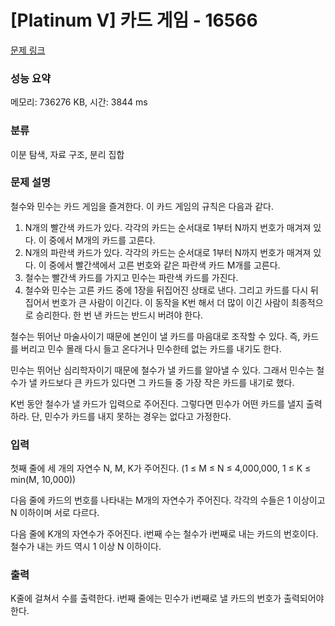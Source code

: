 # [Platinum V] 카드 게임 - 16566 

[문제 링크](https://www.acmicpc.net/problem/16566) 

### 성능 요약

메모리: 736276 KB, 시간: 3844 ms

### 분류

이분 탐색, 자료 구조, 분리 집합

### 문제 설명

<p>철수와 민수는 카드 게임을 즐겨한다. 이 카드 게임의 규칙은 다음과 같다.</p>

<ol>
	<li>N개의 빨간색 카드가 있다. 각각의 카드는 순서대로 1부터 N까지 번호가 매겨져 있다. 이 중에서 M개의 카드를 고른다.</li>
	<li>N개의 파란색 카드가 있다. 각각의 카드는 순서대로 1부터 N까지 번호가 매겨져 있다. 이 중에서 빨간색에서 고른 번호와 같은 파란색 카드 M개를 고른다.</li>
	<li>철수는 빨간색 카드를 가지고 민수는 파란색 카드를 가진다.</li>
	<li>철수와 민수는 고른 카드 중에 1장을 뒤집어진 상태로 낸다. 그리고 카드를 다시 뒤집어서 번호가 큰 사람이 이긴다. 이 동작을 K번 해서 더 많이 이긴 사람이 최종적으로 승리한다. 한 번 낸 카드는 반드시 버려야 한다.</li>
</ol>

<p>철수는 뛰어난 마술사이기 때문에 본인이 낼 카드를 마음대로 조작할 수 있다. 즉, 카드를 버리고 민수 몰래 다시 들고 온다거나 민수한테 없는 카드를 내기도 한다.</p>

<p>민수는 뛰어난 심리학자이기 때문에 철수가 낼 카드를 알아낼 수 있다. 그래서 민수는 철수가 낼 카드보다 큰 카드가 있다면 그 카드들 중 가장 작은 카드를 내기로 했다.</p>

<p>K번 동안 철수가 낼 카드가 입력으로 주어진다. 그렇다면 민수가 어떤 카드를 낼지 출력하라. 단, 민수가 카드를 내지 못하는 경우는 없다고 가정한다.</p>

### 입력 

 <p>첫째 줄에 세 개의 자연수 N, M, K가 주어진다. (1 ≤ M ≤ N ≤ 4,000,000, 1 ≤ K ≤ min(M, 10,000))</p>

<p>다음 줄에 카드의 번호를 나타내는 M개의 자연수가 주어진다. 각각의 수들은 1 이상이고 N 이하이며 서로 다르다.</p>

<p>다음 줄에 K개의 자연수가 주어진다. i번째 수는 철수가 i번째로 내는 카드의 번호이다. 철수가 내는 카드 역시 1 이상 N 이하이다.</p>

### 출력 

 <p>K줄에 걸쳐서 수를 출력한다. i번째 줄에는 민수가 i번째로 낼 카드의 번호가 출력되어야 한다.</p>

